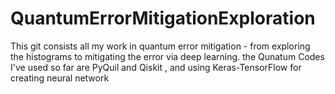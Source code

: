 # QuantumErrorMitigationExploration
This git consists all my work in quantum error mitigation - from exploring the histograms to mitigating the error via deep learning.
the Qunatum Codes I've used so far are PyQuil and Qiskit , and using Keras-TensorFlow for creating neural network
